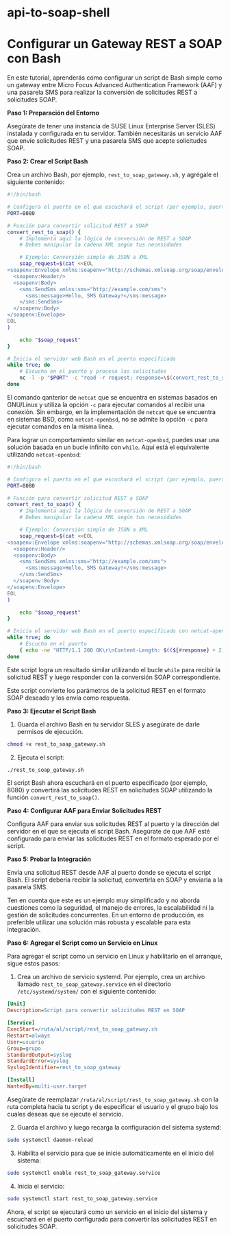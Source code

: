# api-to-soap-shell

# Configurar un Gateway REST a SOAP con Bash

En este tutorial, aprenderás cómo configurar un script de Bash simple como un gateway entre Micro Focus Advanced Authentication Framework (AAF) y una pasarela SMS para realizar la conversión de solicitudes REST a solicitudes SOAP.

**Paso 1: Preparación del Entorno**

Asegúrate de tener una instancia de SUSE Linux Enterprise Server (SLES) instalada y configurada en tu servidor. También necesitarás un servicio AAF que envíe solicitudes REST y una pasarela SMS que acepte solicitudes SOAP.

**Paso 2: Crear el Script Bash**

Crea un archivo Bash, por ejemplo, `rest_to_soap_gateway.sh`, y agrégale el siguiente contenido:

```bash
#!/bin/bash

# Configura el puerto en el que escuchará el script (por ejemplo, puerto 8080)
PORT=8080

# Función para convertir solicitud REST a SOAP
convert_rest_to_soap() {
    # Implementa aquí la lógica de conversión de REST a SOAP
    # Debes manipular la cadena XML según tus necesidades

    # Ejemplo: Conversión simple de JSON a XML
    soap_request=$(cat <<EOL
<soapenv:Envelope xmlns:soapenv="http://schemas.xmlsoap.org/soap/envelope/">
  <soapenv:Header/>
  <soapenv:Body>
    <sms:SendSms xmlns:sms="http://example.com/sms">
      <sms:message>Hello, SMS Gateway!</sms:message>
    </sms:SendSms>
  </soapenv:Body>
</soapenv:Envelope>
EOL
)

    echo "$soap_request"
}

# Inicia el servidor web Bash en el puerto especificado
while true; do
    # Escucha en el puerto y procesa las solicitudes
    nc -l -p "$PORT" -c "read -r request; response=\$(convert_rest_to_soap \"\$request\"); echo -e \"HTTP/1.1 200 OK\nContent-Length: \${#response}\n\n\$response\""
done
```
El comando qanterior de `netcat` que se encuentra en sistemas basados en GNU/Linux y utiliza la opción `-c` para ejecutar comandos al recibir una conexión. Sin embargo, en la implementación de `netcat` que se encuentra en sistemas BSD, como `netcat-openbsd`, no se admite la opción `-c` para ejecutar comandos en la misma línea.

Para lograr un comportamiento similar en `netcat-openbsd`, puedes usar una solución basada en un bucle infinito con `while`. Aquí está el equivalente utilizando `netcat-openbsd`:

```bash
#!/bin/bash

# Configura el puerto en el que escuchará el script (por ejemplo, puerto 8080)
PORT=8080

# Función para convertir solicitud REST a SOAP
convert_rest_to_soap() {
    # Implementa aquí la lógica de conversión de REST a SOAP
    # Debes manipular la cadena XML según tus necesidades

    # Ejemplo: Conversión simple de JSON a XML
    soap_request=$(cat <<EOL
<soapenv:Envelope xmlns:soapenv="http://schemas.xmlsoap.org/soap/envelope/">
  <soapenv:Header/>
  <soapenv:Body>
    <sms:SendSms xmlns:sms="http://example.com/sms">
      <sms:message>Hello, SMS Gateway!</sms:message>
    </sms:SendSms>
  </soapenv:Body>
</soapenv:Envelope>
EOL
)

    echo "$soap_request"
}

# Inicia el servidor web Bash en el puerto especificado con netcat-openbsd
while true; do
    # Escucha en el puerto
    { echo -ne "HTTP/1.1 200 OK\r\nContent-Length: $((${#response} + 2))\r\n\r\n"; convert_rest_to_soap "$(cat)"; } | nc -l -p "$PORT"
done
```
Este script logra un resultado similar utilizando el bucle `while` para recibir la solicitud REST y luego responder con la conversión SOAP correspondiente.

Este script convierte los parámetros de la solicitud REST en el formato SOAP deseado y los envía como respuesta.

**Paso 3: Ejecutar el Script Bash**

1. Guarda el archivo Bash en tu servidor SLES y asegúrate de darle permisos de ejecución.

```bash
chmod +x rest_to_soap_gateway.sh
```

2. Ejecuta el script:

```bash
./rest_to_soap_gateway.sh
```

El script Bash ahora escuchará en el puerto especificado (por ejemplo, 8080) y convertirá las solicitudes REST en solicitudes SOAP utilizando la función `convert_rest_to_soap()`.

**Paso 4: Configurar AAF para Enviar Solicitudes REST**

Configura AAF para enviar sus solicitudes REST al puerto y la dirección del servidor en el que se ejecuta el script Bash. Asegúrate de que AAF esté configurado para enviar las solicitudes REST en el formato esperado por el script.

**Paso 5: Probar la Integración**

Envía una solicitud REST desde AAF al puerto donde se ejecuta el script Bash. El script debería recibir la solicitud, convertirla en SOAP y enviarla a la pasarela SMS.

Ten en cuenta que este es un ejemplo muy simplificado y no aborda cuestiones como la seguridad, el manejo de errores, la escalabilidad ni la gestión de solicitudes concurrentes. En un entorno de producción, es preferible utilizar una solución más robusta y escalable para esta integración.

**Paso 6: Agregar el Script como un Servicio en Linux**

Para agregar el script como un servicio en Linux y habilitarlo en el arranque, sigue estos pasos:

1. Crea un archivo de servicio systemd. Por ejemplo, crea un archivo llamado `rest_to_soap_gateway.service` en el directorio `/etc/systemd/system/` con el siguiente contenido:

```ini
[Unit]
Description=Script para convertir solicitudes REST en SOAP

[Service]
ExecStart=/ruta/al/script/rest_to_soap_gateway.sh
Restart=always
User=usuario
Group=grupo
StandardOutput=syslog
StandardError=syslog
SyslogIdentifier=rest_to_soap_gateway

[Install]
WantedBy=multi-user.target
```

Asegúrate de reemplazar `/ruta/al/script/rest_to_soap_gateway.sh` con la ruta completa hacia tu script y de especificar el usuario y el grupo bajo los cuales deseas que se ejecute el servicio.

2. Guarda el archivo y luego recarga la configuración del sistema systemd:

```bash
sudo systemctl daemon-reload
```

3. Habilita el servicio para que se inicie automáticamente en el inicio del sistema:

```bash
sudo systemctl enable rest_to_soap_gateway.service
```

4. Inicia el servicio:

```bash
sudo systemctl start rest_to_soap_gateway.service
```

Ahora, el script se ejecutará como un servicio en el inicio del sistema y escuchará en el puerto configurado para convertir las solicitudes REST en solicitudes SOAP.

```
